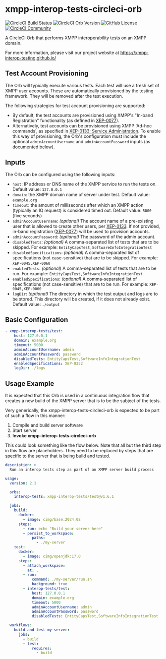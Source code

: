 # xmpp-interop-tests-circleci-orb

[![CircleCI Build Status](https://circleci.com/gh/XMPP-Interop-Testing/xmpp-interop-tests-circleci-orb.svg?style=shield "CircleCI Build Status")](https://circleci.com/gh/XMPP-Interop-Testing/xmpp-interop-tests-circleci-orb) [![CircleCI Orb Version](https://badges.circleci.com/orbs/xmpp-interop-tests/test.svg)](https://circleci.com/developer/orbs/orb/xmpp-interop-test/test) [![GitHub License](https://img.shields.io/badge/license-MIT-lightgrey.svg)](https://raw.githubusercontent.com/XMPP-Interop-Testing/xmpp-interop-tests-circleci-orb/master/LICENSE) [![CircleCI Community](https://img.shields.io/badge/community-CircleCI%20Discuss-343434.svg)](https://discuss.circleci.com/c/ecosystem/orbs)

A CircleCI Orb that performs XMPP interoperability tests on an XMPP domain.

For more information, please visit our project website at https://xmpp-interop-testing.github.io/

## Test Account Provisioning

The Orb will typically execute various tests. Each test will use a fresh set of XMPP user accounts. These are
automatically provisioned by the testing framework. They will be removed after the test execution.

The following strategies for test account provisioning are supported:

- By default, the test accounts are provisioned using XMPP's "In-band Registration" functionality (as defined in
  [XEP-0077](https://xmpp.org/extensions/xep-0077.html)).
- Alternatively, test accounts can be provisioned using XMPP 'Ad-hoc commands', as specified in
  [XEP-0133: Service Administration](https://xmpp.org/extensions/xep-0133.html). To enable this way of provisioning, the
  Orb's configuration must include the optional `adminAccountUsername` and `adminAccountPassword` inputs (as
  documented below).

## Inputs

The Orb can be configured using the following inputs:

- `host`: IP address or DNS name of the XMPP service to run the tests on. Default value: `127.0.0.1`
- `domain`: the XMPP domain name of server under test. Default value: `example.org`
- `timeout`: the amount of milliseconds after which an XMPP action (typically an IQ request) is considered timed out. Default value: `5000` (five seconds)
- `adminAccountUsername`: _(optional)_ The account name of a pre-existing user that is allowed to create other users, per [XEP-0133](https://xmpp.org/extensions/xep-0133.html). If not provided, in-band registration ([XEP-0077](https://xmpp.org/extensions/xep-0077.html)) will be used to provision accounts.
- `adminAccountPassword`: _(optional)_ The password of the admin account.
- `disabledTests`: _(optional)_ A comma-separated list of tests that are to be skipped. For example: `EntityCapsTest,SoftwareInfoIntegrationTest`
- `disabledSpecifications`: _(optional)_ A comma-separated list of specifications (not case-sensitive) that are to be skipped. For example: `XEP-0045,XEP-0060`
- `enabledTests`: _(optional)_ A comma-separated list of tests that are to be run. For example: `EntityCapsTest,SoftwareInfoIntegrationTest`
- `enabledSpecifications`: _(optional)_ A comma-separated list of specifications (not case-sensitive) that are to be run. For example: `XEP-0045,XEP-0060`
- `logDir`: _(optional)_ The directory in which the test output and logs are to be stored. This directory will be created, if it does not already exist. Default value: `./output`

## Basic Configuration

```yaml
- xmpp-interop-tests/test:
    host: 127.0.0.1
    domain: example.org
    timeout: 5000
    adminAccountUsername: admin
    adminAccountPassword: password
    disabledTests: EntityCapsTest,SoftwareInfoIntegrationTest
    enabledSpecifications: XEP-0352
    logDir: ./logs
```

## Usage Example

It is expected that this Orb is used in a continuous integration flow that creates a new build of the XMPP server
that is to be the subject of the tests.

Very generically, the xmpp-interop-tests-circleci-orb is expected to be part of such a flow in this manner:

1. Compile and build server software
2. Start server
3. **Invoke xmpp-interop-tests-circleci-orb**

This could look something like the flow below. Note that all but the third step in this flow are placeholders. They need to be replaced by steps that are specific to the server that is being build and tested.

```yaml
description: >
  Run an interop tests step as part of an XMPP server build process

usage:
  version: 2.1

  orbs:
    interop-tests: xmpp-interop-tests/test@v1.6.1

  jobs:
    build:
      docker:
        - image: cimg/base:2024.02
      steps:
        - run: echo "Build your server here"
        - persist_to_workspace:
            paths:
              - ./my-server
    test:
      docker:
        - image: cimg/openjdk:17.0
      steps:
        - attach_workspace:
          at: .
        - run:
            command: ./my-server/run.sh
            background: true
        - interop-tests/test:
            host: 127.0.0.1
            domain: example.org
            timeout: 5000
            adminAccountUsername: admin
            adminAccountPassword: password
            disabledTests: EntityCapsTest,SoftwareInfoIntegrationTest

  workflows:
    build-and-test-my-server:
      jobs:
        - build
        - test:
            requires:
              - build
```
